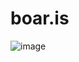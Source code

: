 # boar.is

![image](https://github.com/user-attachments/assets/7b99423f-8ee8-4a24-852e-efc58a1641e0)

